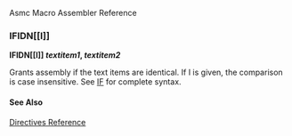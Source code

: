 Asmc Macro Assembler Reference

### IFIDN[[I]]

**IFIDN[[I]] _textitem1_, _textitem2_**

Grants assembly if the text items are identical. If I is given, the comparison is case insensitive. See [IF](if.md) for complete syntax.

#### See Also

[Directives Reference](readme.md)